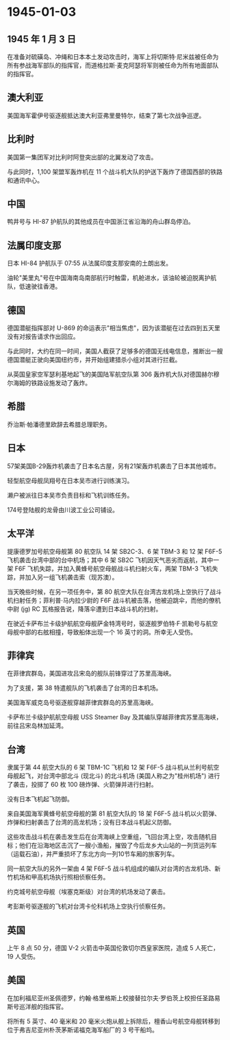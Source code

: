 # 1945-01-03

## 1945 年 1 月 3 日

在准备对硫磺岛、冲绳和日本本土发动攻击时，海军上将切斯特·尼米兹被任命为所有参战海军部队的指挥官，而道格拉斯·麦克阿瑟将军则被任命为所有地面部队的指挥官。

## 澳大利亚

美国海军霍伊号驱逐舰抵达澳大利亚弗里曼特尔，结束了第七次战争巡逻。

## 比利时

美国第一集团军对比利时阿登突出部的北翼发动了攻击。

与此同时，1,100 架盟军轰炸机在 11
个战斗机大队的护送下轰炸了德国西部的铁路和通讯中心。

## 中国

鸭井号与 HI-87 护航队的其他成员在中国浙江省沿海的舟山群岛停泊。

## 法属印度支那

日本 HI-84 护航队于 07:55 从法属印度支那安南的土朗出发。

油轮"美里丸"号在中国海南岛南部航行时触雷，机舱进水，该油轮被迫脱离护航队，低速驶往香港。

## 德国

德国潜艇指挥部对 U-869
的命运表示"相当焦虑"，因为该潜艇在过去四到五天里没有对报告请求作出回应。

与此同时，大约在同一时间，美国人截获了足够多的德国无线电信息，推断出一艘德国潜艇正驶向美国纽约市，并开始组建猎杀小组对其进行拦截。

从英国皇家空军瑟利基地起飞的美国陆军航空队第 306
轰炸机大队对德国赫尔穆尔海姆的铁路设施发动了轰炸。

## 希腊

乔治斯·帕潘德里欧辞去希腊总理职务。

## 日本

57架美国B-29轰炸机袭击了日本名古屋，另有21架轰炸机袭击了日本其他城市。

轻型航空母舰凤翔号在日本吴市进行训练演习。

濑户被派往日本吴市负责目标和飞机训练任务。

174号登陆舰的龙骨由川波工业公司铺设。

## 太平洋

提康德罗加号航空母舰第 80 航空队 14 架 SB2C-3、6 架 TBM-3 和 12 架 F6F-5
飞机袭击台湾中部的台中机场；其中 6 架 SB2C
飞机因天气恶劣而返航，其中一架 F6F
飞机失踪，并加入黄蜂号航空母舰战斗机扫射火车，两架 TBM-3
飞机失踪，并加入另一组飞机袭击索（现苏澳）。

当天晚些时候，在另一项任务中，第 80
航空大队在台湾古龙机场上空执行了战斗机扫射任务；菲利普·马内拉少尉的 F6F
战斗机被击落，他被迫跳伞，而他的僚机中尉 (jg) RC
瓦格报告说，降落伞遭到日本战斗机的扫射。

在驶近卡萨布兰卡级护航航空母舰萨金特湾号时，驱逐舰罗伯特·F·凯勒号与航空母舰中部的右舷相撞，导致船体出现一个
16 英寸的洞。所幸无人受伤。

## 菲律宾

在菲律宾群岛，美国进攻吕宋岛的舰队前锋穿过了苏里高海峡。

为了支援，第 38 特遣舰队的飞机袭击了台湾的日本机场。

美国海军威克岛号驱逐舰穿越菲律宾群岛的苏里高海峡。

卡萨布兰卡级护航航空母舰 USS Steamer Bay
及其编队穿越菲律宾苏里高海峡，前往吕宋岛林加延湾。

## 台湾

隶属于第 44 航空大队的 6 架 TBM-1C 飞机和 12 架 F6F-5
战斗机从兰利号航空母舰起飞，对台湾中部北斗 (现北斗) 的北斗机场
(美国人称之为"桂州机场") 进行了袭击，投掷了 60 枚 100
磅炸弹、火箭弹并进行扫射。

没有日本飞机起飞防御。

来自美国海军黄蜂号航空母舰的第 81 航空大队的 18 架 F6F-5
战斗机以火箭弹、炸弹和扫射袭击了台湾的高龙机场；没有日本战斗机起义防御。

这些攻击战斗机在袭击发生后在台湾海峡上空重组，飞回台湾上空，攻击随机目标；他们在沿海地区击沉了一艘小渔船，摧毁了今后龙乡大山站的一列货运列车（运载石油），并严重损坏了东北方向一列10节车厢的旅客列车。

同一航空大队的另外一架由 4 架 F6F-5
战斗机组成的编队对台湾的古龙机场、新竹机场和甲高机场执行照相侦察任务。

约克城号航空母舰（埃塞克斯级）对台湾的机场发动了袭击。

考彭斯号驱逐舰的飞机对台湾卡伦科机场上空执行侦察任务。

## 英国

上午 8 点 50 分，德国 V-2 火箭击中英国伦敦切尔西皇家医院，造成 5
人死亡，19 人受伤。

## 美国

在加利福尼亚州圣佩德罗，约翰·格里格斯上校接替拉尔夫·罗伯茨上校担任圣路易斯号巡洋舰的指挥官。

将所有 5 英寸、40 毫米和 20
毫米火炮从舰上拆除后，檀香山号航空母舰转移到位于弗吉尼亚州朴茨茅斯诺福克海军船厂的
3 号干船坞。

